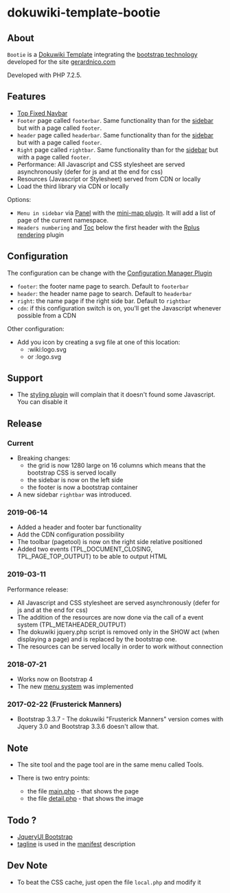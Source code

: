 # dokuwiki-template-bootie

## About

`Bootie` is a [Dokuwiki Template](https://www.dokuwiki.org/template:bootie) integrating the [bootstrap technology](http://getbootstrap.com/) developed for the site [gerardnico.com](http://gerardnico.com)

Developed with PHP 7.2.5.

## Features

  
  * [Top Fixed Navbar](http://getbootstrap.com/components/#navbar-fixed-top)
  * `Footer` page called `footerbar`. Same functionality than for the [sidebar](https://www.dokuwiki.org/faq:sidebar#i_have_a_sidebar_functionality_how_can_i_create_or_edit_a_sidebar_now) but with a page called `footer`.
  * `header` page called `headerbar`. Same functionality than for the [sidebar](https://www.dokuwiki.org/faq:sidebar#i_have_a_sidebar_functionality_how_can_i_create_or_edit_a_sidebar_now) but with a page called `footer`.
  * `Right` page called `rightbar`. Same functionality than for the [sidebar](https://www.dokuwiki.org/faq:sidebar#i_have_a_sidebar_functionality_how_can_i_create_or_edit_a_sidebar_now) but with a page called `footer`. 
  * Performance: All Javascript and CSS stylesheet are served asynchronously (defer for js and at the end for css)
  * Resources (Javascript or Stylesheet) served from CDN or locally
  * Load the third library via CDN or locally

Options:

  * `Menu in sidebar` via [Panel](http://getbootstrap.com/components/#panels-heading) with the [mini-map plugin](https://gerardnico.com/dokuwiki/minimap). It will add a list of page of the current namespace.
  * `Headers numbering` and [Toc](https://www.dokuwiki.org/toc) below the first header with the [Rplus rendering](https://www.dokuwiki.org/plugin:rplus) plugin

## Configuration

The configuration can be change with the [Configuration Manager Plugin](https://www.dokuwiki.org/plugin:config)

  * `footer`: the footer name page to search. Default to `footerbar`
  * `header`: the header name page to search. Default to `headerbar`
  * `right`: the name page if the right side bar. Default to `rightbar`
  * `cdn`: if this configuration switch is on, you'll get the Javascript whenever possible from a CDN

Other configuration:

  * Add you icon by creating a svg file at one of this location:
     * :wiki:logo.svg
     * or :logo.svg
  
## Support

  * The [styling plugin](https://www.dokuwiki.org/plugin:styling) will complain that it doesn't found some Javascript. You can disable it
    
## Release

### Current

  * Breaking changes: 
     * the grid is now 1280 large on 16 columns which means that the bootstrap CSS is served locally
     * the sidebar is now on the left side
     * the footer is now a bootstrap container
  * A new sidebar `rightbar` was introduced.
  

### 2019-06-14

  * Added a header and footer bar functionality
  * Add the CDN configuration possibility
  * The toolbar (pagetool) is now on the right side relative positioned
  * Added two events (TPL_DOCUMENT_CLOSING, TPL_PAGE_TOP_OUTPUT) to be able to output HTML
  
### 2019-03-11

Performance release:

  * All Javascript and CSS stylesheet are served asynchronously (defer for js and at the end for css)
  * The addition of the resources are now done via the call of a event system (TPL_METAHEADER_OUTPUT)
  * The dokuwiki jquery.php script is removed only in the SHOW act (when displaying a page) and is replaced by the bootstrap one.
  * The resources can be served locally in order to work without connection

### 2018-07-21

  * Works now on Bootstrap 4
  * The new [menu system](https://www.dokuwiki.org/devel:menus) was implemented
   
### 2017-02-22 (Frusterick Manners)

  * Bootstrap 3.3.7 - The dokuwiki "Frusterick Manners" version comes with Jquery 3.0 and Bootstrap 3.3.6 doesn't allow that.



## Note

  * The site tool and the page tool are in the same menu called Tools.
  
  * There is two entry points:
  
     * the file [main.php](main.php) - that shows the page
     * the file [detail.php](detail.php) - that shows the image

## Todo ?

  * [JqueryUI Bootstrap](https://cdn.rawgit.com/arschmitz/jqueryui-bootstrap-adapter/v0.3.0/index.html)
  * [tagline](https://www.dokuwiki.org/config:tagline) is used in the [manifest](https://www.dokuwiki.org/devel:manifest) description
  
## Dev Note

  * To beat the CSS cache, just open the file `local.php` and modify it